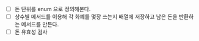 * [ ] 돈 단위를 enum 으로 정의해본다.
* [ ] 상수별 메서드를 이용해 각 화폐를 몇장 쓰는지 배열에 저장하고 남은 돈을 반환하는 메서드를 만든다.
* [ ] 돈 유효성 검사